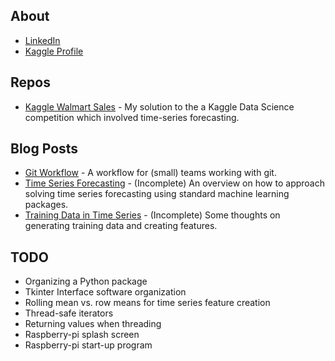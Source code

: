 ## About

* [LinkedIn](https://www.linkedin.com/in/nicolas-alvarez-9a2061112/)
* [Kaggle Profile](https://www.kaggle.com/npa02012)

## Repos

* [Kaggle Walmart Sales](https://github.com/npa02012/kaggle_walmart_sales) - My solution to the a Kaggle Data Science competition which involved time-series forecasting.


## Blog Posts

* [Git Workflow](https://github.com/npa02012/blog_posts/tree/master/git_workflow) - A workflow for (small) teams working with git.
* [Time Series Forecasting](https://github.com/npa02012/blog_posts/tree/master/time_series) - (Incomplete) An overview on how to approach solving time series forecasting using standard machine learning packages.
* [Training Data in Time Series](https://github.com/npa02012/blog_posts/tree/master/ts_training_data) - (Incomplete) Some thoughts on generating training data and creating features.


## TODO

* Organizing a Python package
* Tkinter Interface software organization
* Rolling mean vs. row means for time series feature creation
* Thread-safe iterators
* Returning values when threading
* Raspberry-pi splash screen
* Raspberry-pi start-up program
